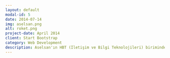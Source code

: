 ```yaml
---
layout: default
modal-id: 5
date: 2014-07-14
img: aselsan.png
alt: roket.png
project-date: April 2014
client: Start Bootstrap
category: Web Development
description: Aselsan'ın HBT (İletişim ve Bilgi Teknolojileri) biriminde staj yaptım. Telsiz, telekomünikasyon ve diğer iletişim alt sistemlerinin PCB' leri için SMT elektronik montaj üretim hattından sorumluydum. SMT montaj, test ve kontrol aşamalarında yer aldım.
---
```

